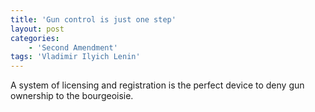 ```yaml
---
title: 'Gun control is just one step'
layout: post
categories:
    - 'Second Amendment'
tags: 'Vladimir Ilyich Lenin'
---
```


A system of licensing and registration is the perfect device to deny gun ownership to the bourgeoisie.